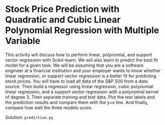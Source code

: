 # Stock Price Prediction with Quadratic and Cubic Linear Polynomial Regression with Multiple Variable

This activity will discuss how to perform linear, polynomial, and support vector regression with Scikit-learn. We will also learn to predict the best fit model for a given task. We will be assuming that you are a software engineer at a financial institution and your employer wants to know whether linear regression, or support vector regression is a better fit for predicting stock prices. You will have to load all data of the S&P 500 from a data source. Then build a regressor using linear regression, cubic polynomial linear regression, and a support vector regression with a polynomial kernel of degree 3. Then separate training and test data. Plot the test labels and the prediction results and compare them with the y=x line. And finally, compare how well the three models score.

Solution: `prediction.py`